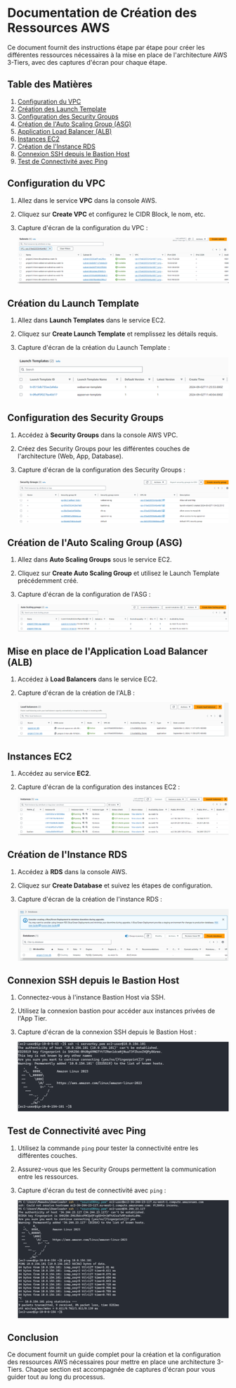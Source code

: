 # Documentation de Création des Ressources AWS

Ce document fournit des instructions étape par étape pour créer les différentes ressources nécessaires à la mise en place de l'architecture AWS 3-Tiers, avec des captures d'écran pour chaque étape.

## Table des Matières

1. [Configuration du VPC](#configuration-du-vpc)
2. [Création des Launch Template](#création-du-launch-template)
3. [Configuration des Security Groups](#configuration-des-security-groups)
4. [Création de l'Auto Scaling Group (ASG)](#création-de-lauto-scaling-group-asg)
5. [Application Load Balancer (ALB)](#mise-en-place-de-lapplication-load-balancer-alb)
6. [Instances EC2](#instances-ec2)
7. [Création de l'Instance RDS](#création-de-linstance-rds)
8. [Connexion SSH depuis le Bastion Host](#connexion-ssh-depuis-le-bastion-host)
9. [Test de Connectivité avec Ping](#test-de-connectivité-avec-ping)

## Configuration du VPC

1. Allez dans le service **VPC** dans la console AWS.
2. Cliquez sur **Create VPC** et configurez le CIDR Block, le nom, etc.
3. Capture d'écran de la configuration du VPC :

   ![Création du VPC](../images/vpc_creation.png)

## Création du Launch Template

1. Allez dans **Launch Templates** dans le service EC2.
2. Cliquez sur **Create Launch Template** et remplissez les détails requis.
3. Capture d'écran de la création du Launch Template :

   ![Création du Launch Template](../images/launch_template_creation.png)

## Configuration des Security Groups

1. Accédez à **Security Groups** dans la console AWS VPC.
2. Créez des Security Groups pour les différentes couches de l'architecture (Web, App, Database).
3. Capture d'écran de la configuration des Security Groups :

   ![Configuration des Security Groups](../images/security_groups_configuration.png)


## Création de l'Auto Scaling Group (ASG)

1. Allez dans **Auto Scaling Groups** sous le service EC2.
2. Cliquez sur **Create Auto Scaling Group** et utilisez le Launch Template précédemment créé.
3. Capture d'écran de la configuration de l'ASG :

   ![Création de l'ASG](../images/asg_creation.png)

## Mise en place de l'Application Load Balancer (ALB)

1. Accédez à **Load Balancers** dans le service EC2.
2. Capture d'écran de la création de l'ALB :

   ![Création de l'ALB](../images/alb_creation.png)

##  Instances EC2

1. Accédez au service **EC2**.
2. Capture d'écran de la configuration des instances EC2 :

   ![Création des Instances EC2](../images/ec2_creation.png)

## Création de l'Instance RDS

1. Accédez à **RDS** dans la console AWS.
2. Cliquez sur **Create Database** et suivez les étapes de configuration.
3. Capture d'écran de la création de l'instance RDS :

   ![Création de l'Instance RDS](../images/rds_creation.png)

## Connexion SSH depuis le Bastion Host

1. Connectez-vous à l'instance Bastion Host via SSH.
2. Utilisez la connexion bastion pour accéder aux instances privées de l'App Tier.
3. Capture d'écran de la connexion SSH depuis le Bastion Host :

   ![Connexion SSH depuis le Bastion Host](../images/ssh_bastion_connection.png)

## Test de Connectivité avec Ping

1. Utilisez la commande `ping` pour tester la connectivité entre les différentes couches.
2. Assurez-vous que les Security Groups permettent la communication entre les ressources.
3. Capture d'écran du test de connectivité avec `ping` :

   ![Test de Connectivité avec Ping](../images/ping_test.png)

## Conclusion

Ce document fournit un guide complet pour la création et la configuration des ressources AWS nécessaires pour mettre en place une architecture 3-Tiers. Chaque section est accompagnée de captures d'écran pour vous guider tout au long du processus.

